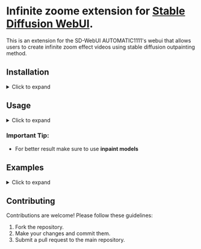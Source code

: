 # Infinite zoome extension for  [Stable Diffusion WebUI](https://github.com/AUTOMATIC1111/stable-diffusion-webui/).
This is an extension for the SD-WebUI AUTOMATIC1111's webui that allows users to create infinite zoom effect videos using stable diffusion outpainting method. 

## Installation
<details>
  <summary> Click to expand </summary>
  
1. Open [Stable Diffusion WebUI](https://github.com/AUTOMATIC1111/stable-diffusion-webui/).

2. Go to the `Extensions tab` > `Install from URL`.

3. Enter `https://github.com/v8hid/infinite-zoom-automatic1111-webui.git` for the URL and leave the second field empty.
> <img width="587" alt="Screenshot 2023-04-12 at 10 17 32 PM" src="https://user-images.githubusercontent.com/62482657/231554653-16484c48-582e-489d-8191-bafc4cccbd3b.png">

4. Go to the Installed tab and press Apply and restart.

> <img width="616" alt="Screenshot 2023-04-12 at 10 17 57 PM" src="https://user-images.githubusercontent.com/62482657/231554793-4a54ae94-51d2-408e-9908-2eed73cde9c0.png">

5. Wait for the Stable Diffusion WebUI to restart and now you can try the Infinite Zoom extension.

</details>

## Usage

<details>
  <summary> Click to expand </summary>
  
 <img width="1431" alt="Screenshot 2023-04-12 at 10 14 50 PM" src="https://user-images.githubusercontent.com/62482657/231571341-92767f0d-af36-4b94-8ba9-c40a63c209ba.png">

 </details>
  
 ### **Important Tip:**

  * For better result make sure to use **inpaint models**


## Examples

<details>
  <summary> Click to expand </summary>
  


https://user-images.githubusercontent.com/62482657/231573289-2db85c57-540d-4c7d-859f-3c3ddfcd2c8a.mp4


https://user-images.githubusercontent.com/62482657/231574588-3196beda-7237-407f-bc76-eae10599b5eb.mp4


https://user-images.githubusercontent.com/62482657/231574839-9d3aab52-7a87-4658-88d0-46b8dd7f4b60.mp4




 </details>
  

## Contributing

Contributions are welcome! Please follow these guidelines:

  1. Fork the repository.
  2. Make your changes and commit them.
  3. Submit a pull request to the main repository.
